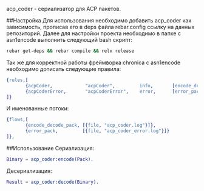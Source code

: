 acp_coder - сериализатор для ACP пакетов.

##Настройка
Для использования необходимо добавить acp_coder как зависимость, прописав его в deps файла rebar.config ссылку на данных репозиторий.
Далее для настройки проекта необходимо в папке с asn1encode выполнить следующий bash скрипт:

```bash
rebar get-deps && rebar compile && relx release
```

Так же для корректной работы фреймворка chronica с asn1encode необходимо дописать следующие правила:
```erlang
{rules,[
       {acpCoder,            "acpCoder",         info,       [encode_decode_pack], on},
       {acpCoderError,       "acpCoderError",    error,      [error_pack],         on}
]}
```

И именованные потоки:
```erlang
{flows,[
       {encode_decode_pack, [{file, "acp_coder.log"}]},
       {error_pack,         [{file, "acp_coder_error.log"}]}
]},
```

##Использование
Сериализация:
```erlang
Binary = acp_coder:encode(Pack).
```

Десериализация:
```erlang
Result = acp_coder:decode(Binary).
```

